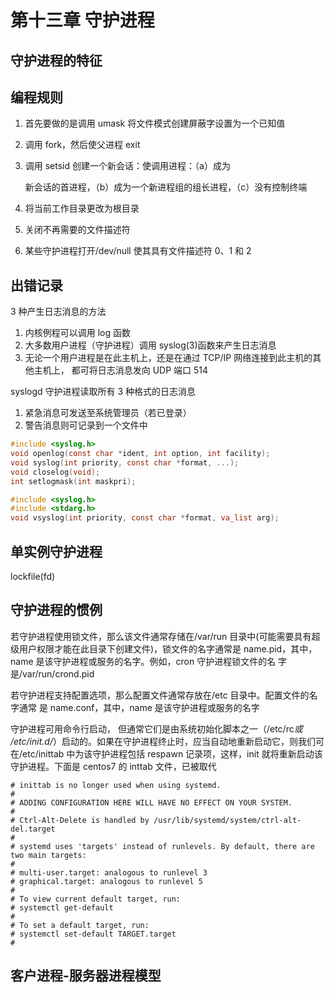 # 第十三章 守护进程

## 守护进程的特征

## 编程规则

1. 首先要做的是调用 umask 将文件模式创建屏蔽字设置为一个已知值

2. 调用 fork，然后使父进程 exit

3. 调用 setsid 创建一个新会话：使调用进程：（a）成为

   新会话的首进程，（b）成为一个新进程组的组长进程，（c）没有控制终端

4. 将当前工作目录更改为根目录

5. 关闭不再需要的文件描述符

6. 某些守护进程打开/dev/null 使其具有文件描述符 0、1 和 2

## 出错记录

3 种产生日志消息的方法

1. 内核例程可以调用 log 函数
2. 大多数用户进程（守护进程）调用 syslog(3)函数来产生日志消息
3. 无论一个用户进程是在此主机上，还是在通过 TCP/IP 网络连接到此主机的其他主机上，
   都可将日志消息发向 UDP 端口 514

syslogd 守护进程读取所有 3 种格式的日志消息

1. 紧急消息可发送至系统管理员（若已登录）
2. 警告消息则可记录到一个文件中

```c
#include <syslog.h>
void openlog(const char *ident, int option, int facility);
void syslog(int priority, const char *format, ...);
void closelog(void);
int setlogmask(int maskpri);
```

```c
#include <syslog.h>
#include <stdarg.h>
void vsyslog(int priority, const char *format, va_list arg);
```

## 单实例守护进程

lockfile(fd)

## 守护进程的惯例

若守护进程使用锁文件，那么该文件通常存储在/var/run 目录中(可能需要具有超级用户权限才能在此目录下创建文件)，锁文件的名字通常是 name.pid，其中，name 是该守护进程或服务的名字。例如，cron 守护进程锁文件的名 字是/var/run/crond.pid

若守护进程支持配置选项，那么配置文件通常存放在/etc 目录中。配置文件的名字通常 是 name.conf，其中，name 是该守护进程或服务的名字

守护进程可用命令行启动， 但通常它们是由系统初始化脚本之一（/etc/rc*或 /etc/init.d/*）启动的。如果在守护进程终止时，应当自动地重新启动它，则我们可 在/etc/inittab 中为该守护进程包括 respawn 记录项，这样，init 就将重新启动该 守护进程。下面是 centos7 的 inttab 文件，已被取代

```shell
# inittab is no longer used when using systemd.
#
# ADDING CONFIGURATION HERE WILL HAVE NO EFFECT ON YOUR SYSTEM.
#
# Ctrl-Alt-Delete is handled by /usr/lib/systemd/system/ctrl-alt-del.target
#
# systemd uses 'targets' instead of runlevels. By default, there are two main targets:
#
# multi-user.target: analogous to runlevel 3
# graphical.target: analogous to runlevel 5
#
# To view current default target, run:
# systemctl get-default
#
# To set a default target, run:
# systemctl set-default TARGET.target
#
```

## 客户进程-服务器进程模型
